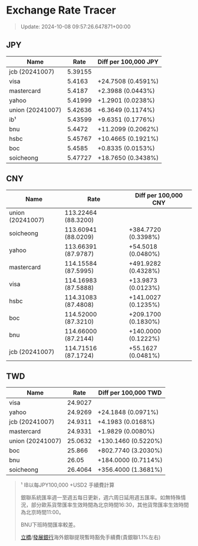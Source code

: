 # Exchange Rate Tracer

> Update: 2024-10-08 09:57:26.647871+00:00

## JPY

| Name             |    Rate | Diff per 100,000 JPY   |
|------------------|---------|------------------------|
| jcb (20241007)   | 5.39155 |                        |
| visa             | 5.4163  | +24.7508 (0.4591%)     |
| mastercard       | 5.4187  | +2.3988 (0.0443%)      |
| yahoo            | 5.41999 | +1.2901 (0.0238%)      |
| union (20241007) | 5.42636 | +6.3649 (0.1174%)      |
| ib¹              | 5.43599 | +9.6351 (0.1776%)      |
| bnu              | 5.4472  | +11.2099 (0.2062%)     |
| hsbc             | 5.45767 | +10.4665 (0.1921%)     |
| boc              | 5.4585  | +0.8335 (0.0153%)      |
| soicheong        | 5.47727 | +18.7650 (0.3438%)     |

## CNY

| Name             | Rate                | Diff per 100,000 CNY   |
|------------------|---------------------|------------------------|
| union (20241007) | 113.22464	(88.3200) |                        |
| soicheong        | 113.60941	(88.0209) | +384.7720 (0.3398%)    |
| yahoo            | 113.66391	(87.9787) | +54.5018 (0.0480%)     |
| mastercard       | 114.15584	(87.5995) | +491.9282 (0.4328%)    |
| visa             | 114.16983	(87.5888) | +13.9873 (0.0123%)     |
| hsbc             | 114.31083	(87.4808) | +141.0027 (0.1235%)    |
| boc              | 114.52000	(87.3210) | +209.1700 (0.1830%)    |
| bnu              | 114.66000	(87.2144) | +140.0000 (0.1222%)    |
| jcb (20241007)   | 114.71516	(87.1724) | +55.1627 (0.0481%)     |

## TWD

| Name             |    Rate | Diff per 100,000 TWD   |
|------------------|---------|------------------------|
| visa             | 24.9027 |                        |
| yahoo            | 24.9269 | +24.1848 (0.0971%)     |
| jcb (20241007)   | 24.9311 | +4.1983 (0.0168%)      |
| mastercard       | 24.9331 | +1.9829 (0.0080%)      |
| union (20241007) | 25.0632 | +130.1460 (0.5220%)    |
| boc              | 25.866  | +802.7740 (3.2030%)    |
| bnu              | 26.05   | +184.0000 (0.7114%)    |
| soicheong        | 26.4064 | +356.4000 (1.3681%)    |


> ¹ IB以每JPY100,000 +USD2 手續費計算
>
> 銀聯系統匯率週一至週五每日更新，週六周日延用週五匯率。如無特殊情況，部分歐系貨幣匯率生效時間為北京時間16:30，其他貨幣匯率生效時間為北京時間11:00。
>
> BNU下班時間匯率較差。
>
> [立橋](https://www.wlbank.com.mo/uploads/ueditor/file/20181211/1544536513900230.pdf)/[發展銀行](https://www.mdb.com.mo/Service_Charges_20230728.pdf)海外銀聯提現暫時豁免手續費(貴銀聯1.1%左右)

